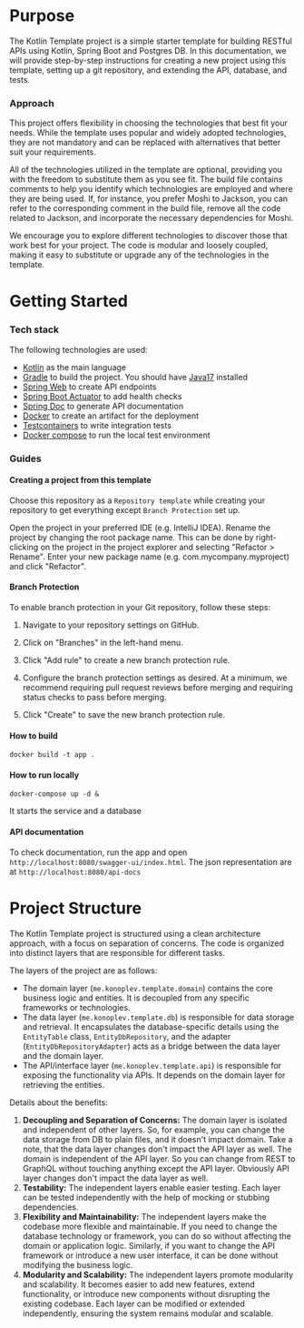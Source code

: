 # Purpose

The Kotlin Template project is a simple starter template for building RESTful APIs using Kotlin, Spring Boot and Postgres DB. In this documentation, we will provide step-by-step instructions for creating a new project using this template, setting up a git repository, and extending the API, database, and tests.

### Approach

This project offers flexibility in choosing the technologies that best fit your needs. While the template uses popular and widely adopted technologies, they are not mandatory and can be replaced with alternatives that better suit your requirements.

All of the technologies utilized in the template are optional, providing you with the freedom to substitute them as you see fit. The build file contains comments to help you identify which technologies are employed and where they are being used. If, for instance, you prefer Moshi to Jackson, you can refer to the corresponding comment in the build file, remove all the code related to Jackson, and incorporate the necessary dependencies for Moshi.

We encourage you to explore different technologies to discover those that work best for your project. The code is modular and loosely coupled, making it easy to substitute or upgrade any of the technologies in the template.

# Getting Started

### Tech stack
The following technologies are used:

* [Kotlin](https://kotlinlang.org) as the main language
* [Gradle](https://docs.gradle.org) to build the project. You should have [Java17](https://www.java.com/en/download/) installed
* [Spring Web](https://docs.spring.io/spring-boot/docs/3.0.6/reference/htmlsingle/#web) to create API endpoints
* [Spring Boot Actuator](https://docs.spring.io/spring-boot/docs/3.0.6/reference/htmlsingle/#actuator) to add health checks
* [Spring Doc](https://springdoc.org) to generate API documentation
* [Docker](https://docker.com) to create an artifact for the deployment
* [Testcontainers](https://www.testcontainers.org/) to write integration tests
* [Docker compose](https://docs.docker.com/compose/) to run the local test environment

### Guides

#### Creating a project from this template

Choose this repository as a `Repository template` while creating your repository to get everything except `Branch Protection` set up.

Open the project in your preferred IDE (e.g. IntelliJ IDEA). Rename the project by changing the root package name. This can be done by right-clicking on the project in the project explorer and selecting "Refactor > Rename". Enter your new package name (e.g. com.mycompany.myproject) and click "Refactor".



#### Branch Protection

To enable branch protection in your Git repository, follow these steps:

1. Navigate to your repository settings on GitHub.

2. Click on "Branches" in the left-hand menu.

3. Click "Add rule" to create a new branch protection rule.

4. Configure the branch protection settings as desired. At a minimum, we recommend requiring pull request reviews before merging and requiring status checks to pass before merging.

5. Click "Create" to save the new branch protection rule.


#### How to build

```shell
docker build -t app .
```

#### How to run locally

```shell
docker-compose up -d &
```

It starts the service and a database

#### API documentation

To check documentation, run the app and open `http://localhost:8080/swagger-ui/index.html`. The json representation are at `http://localhost:8080/api-docs`


# Project Structure

The Kotlin Template project is structured using a clean architecture approach, with a focus on separation of concerns. The code is organized into distinct layers that are responsible for different tasks.

The layers of the project are as follows:

- The domain layer (`me.konoplev.template.domain`) contains the core business logic and entities. It is decoupled from any specific frameworks or technologies.
- The data layer (`me.konoplev.template.db`) is responsible for data storage and retrieval. It encapsulates the database-specific details using the `EntityTable` class, `EntityDbRepository`, and the adapter (`EntityDbRepositoryAdapter`) acts as a bridge between the data layer and the domain layer.
- The API/interface layer (`me.konoplev.template.api`) is responsible for exposing the functionality via APIs. It depends on the domain layer for retrieving the entities.


Details about the benefits:

1. **Decoupling and Separation of Concerns:** The domain layer is isolated and independent of other layers. So, for example, you can change the data storage from DB to plain files, and it doesn't impact domain. Take a note, that the data layer changes don't impact the API layer as well. The domain is independent of the API layer. So you can change from REST to GraphQL without touching anything except the API layer. Obviously API layer changes don't impact the data layer as well.
2. **Testability:** The independent layers enable easier testing. Each layer can be tested independently with the help of mocking or stubbing dependencies. 
3. **Flexibility and Maintainability:** The independent layers make the codebase more flexible and maintainable. If you need to change the database technology or framework, you can do so without affecting the domain or application logic. Similarly, if you want to change the API framework or introduce a new user interface, it can be done without modifying the business logic.
4. **Modularity and Scalability:** The independent layers promote modularity and scalability. It becomes easier to add new features, extend functionality, or introduce new components without disrupting the existing codebase. Each layer can be modified or extended independently, ensuring the system remains modular and scalable.
